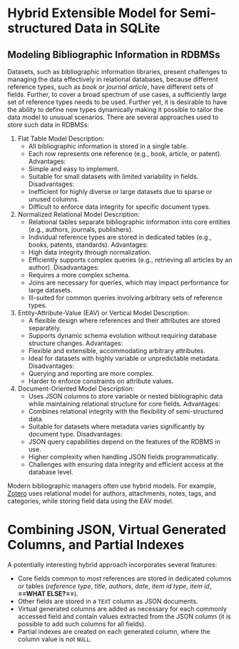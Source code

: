 # Hybrid Extensible Model for Semi-structured Data in SQLite

## Modeling Bibliographic Information in RDBMSs

Datasets, such as bibliographic information libraries, present challenges to managing the data effectively in relational databases, because different reference types, such as *book* or *journal article*, have different sets of fields. Further, to cover a broad spectrum of use cases, a sufficiently large set of reference types needs to be used. Further yet, it is desirable to have the ability to define new types dynamically making it possible to tailor the data model to unusual scenarios. There are several approaches used to store such data in RDBMSs:
1. Flat Table Model
    Description:
    - All bibliographic information is stored in a single table.
    - Each row represents one reference (e.g., book, article, or patent).
    Advantages:
    - Simple and easy to implement.
    - Suitable for small datasets with limited variability in fields.
    Disadvantages:
    - Inefficient for highly diverse or large datasets due to sparse or unused columns.
    - Difficult to enforce data integrity for specific document types.
2. Normalized Relational Model
    Description:
    - Relational tables separate bibliographic information into core entities (e.g., authors, journals, publishers).
    - Individual reference types are stored in dedicated tables (e.g., books, patents, standards).
    Advantages:
    - High data integrity through normalization.
    - Efficiently supports complex queries (e.g., retrieving all articles by an author).
    Disadvantages:
    - Requires a more complex schema.
    - Joins are necessary for queries, which may impact performance for large datasets.
    - Ill-suited for common queries involving arbitrary sets of reference types.
3. Entity-Attribute-Value (EAV) or Vertical Model
    Description:
    - A flexible design where references and their attributes are stored separately.
    - Supports dynamic schema evolution without requiring database structure changes.
    Advantages:
    - Flexible and extensible, accommodating arbitrary attributes.
    - Ideal for datasets with highly variable or unpredictable metadata.
    Disadvantages:
    - Querying and reporting are more complex.
    - Harder to enforce constraints on attribute values.
4. Document-Oriented Model
    Description:
    - Uses JSON columns to store variable or nested bibliographic data while maintaining relational structure for core fields.
    Advantages:
    - Combines relational integrity with the flexibility of semi-structured data.
    - Suitable for datasets where metadata varies significantly by document type.
    Disadvantages:
    - JSON query capabilities depend on the features of the RDBMS in use.
    - Higher complexity when handling JSON fields programmatically.
    - Challenges with ensuring data integrity and efficient access at the database level.

Modern bibliographic managers often use hybrid models. For example, [Zotero][ZoteroDataModel] uses relational model for authors, attachments, notes, tags, and categories, while storing field data using the EAV model.

# Combining JSON, Virtual Generated Columns, and Partial Indexes

A potentially interesting hybrid approach incorporates several features:
- Core fields common to most references are stored in dedicated columns or tables (*reference type*, *title*, *authors*, *date*, *item id type*, *item id*, **==WHAT ELSE?==**).
- Other fields are stored in a `TEXT` column as JSON documents.
- Virtual generated columns are added as necessary for each commonly accessed field and contain values extracted from the JSON column (it is possible to add such columns for all fields).
- Partial indexes are created on each generated column, where the column value is not `NULL`.

<!-- References -->

[ZoteroDataModel]: https://github.com/pchemguy/ZoteroDataModel/blob/main/MainDB/Zotero_MainDB.md
